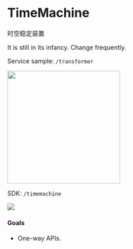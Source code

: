 # TimeMachine
时空稳定装置

It is still in its infancy. Change frequently.

Service sample:
`/transformer`

<img src="http://ww3.sinaimg.cn/large/86e2ff85gw1f55jnr2zjij20bx0bx0v3.jpg" width=256 height=256/>

SDK:
`/timemachine`

![](http://ww4.sinaimg.cn/large/86e2ff85gw1f5qe5h24rkj21a21087aj.jpg)

#### Goals
- One-way APIs.


